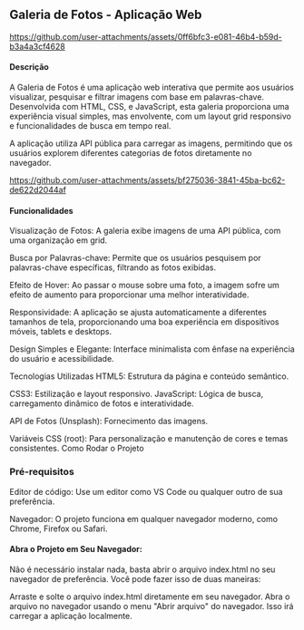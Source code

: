 ## Galeria de Fotos - Aplicação Web



https://github.com/user-attachments/assets/0ff6bfc3-e081-46b4-b59d-b3a4a3cf4628






#### Descrição


A Galeria de Fotos é uma aplicação web interativa que permite aos usuários visualizar, pesquisar e filtrar imagens com base em palavras-chave. Desenvolvida com HTML, CSS, e JavaScript, esta galeria proporciona uma experiência visual simples, mas envolvente, com um layout grid responsivo e funcionalidades de busca em tempo real.

A aplicação utiliza API pública para carregar as imagens, permitindo que os usuários explorem diferentes categorias de fotos diretamente no navegador.




https://github.com/user-attachments/assets/bf275036-3841-45ba-bc62-de622d2044af






#### Funcionalidades

Visualização de Fotos: A galeria exibe imagens de uma API pública, com uma organização em grid.

Busca por Palavras-chave: Permite que os usuários pesquisem por palavras-chave específicas, filtrando as fotos exibidas.

Efeito de Hover: Ao passar o mouse sobre uma foto, a imagem sofre um efeito de aumento para proporcionar uma melhor interatividade.

Responsividade: A aplicação se ajusta automaticamente a diferentes tamanhos de tela, proporcionando uma boa experiência em dispositivos móveis, tablets e desktops.

Design Simples e Elegante: Interface minimalista com ênfase na experiência do usuário e acessibilidade.

Tecnologias Utilizadas
HTML5: Estrutura da página e conteúdo semântico.

CSS3: Estilização e layout responsivo.
JavaScript: Lógica de busca, carregamento dinâmico de fotos e interatividade.

API de Fotos (Unsplash): Fornecimento das imagens.

Variáveis CSS (root): Para personalização e manutenção de cores e temas consistentes.
Como Rodar o Projeto


### Pré-requisitos

Editor de código: Use um editor como VS Code ou qualquer outro de sua preferência.

Navegador: O projeto funciona em qualquer navegador moderno, como Chrome, Firefox ou Safari.


#### Abra o Projeto em Seu Navegador:

Não é necessário instalar nada, basta abrir o arquivo index.html no seu navegador de preferência. Você pode fazer isso de duas maneiras:

Arraste e solte o arquivo index.html diretamente em seu navegador.
Abra o arquivo no navegador usando o menu "Abrir arquivo" do navegador.
Isso irá carregar a aplicação localmente.
